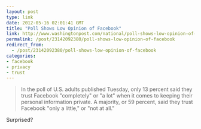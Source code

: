 ```yaml
---
layout: post
type: link
date: 2012-05-16 02:01:41 GMT
title: "Poll Shows Low Opinion of Facebook"
link: http://www.washingtonpost.com/national/poll-shows-low-opinion-of-facebook-lack-of-trust-may-hold-back-ad-sales/2012/05/15/gIQA7Ib0RU_story.html?tid=pm_national_pop
permalink: /post/23142092380/poll-shows-low-opinion-of-facebook
redirect_from: 
  - /post/23142092380/poll-shows-low-opinion-of-facebook
categories:
- facebook
- privacy
- trust
---
```

<blockquote>In the poll of U.S. adults published Tuesday, only 13 percent said they trust Facebook "completely" or "a lot" when it comes to keeping their personal information private. A majority, or 59 percent, said they trust Facebook "only a little," or "not at all."</blockquote>
<p>Surprised?</p>